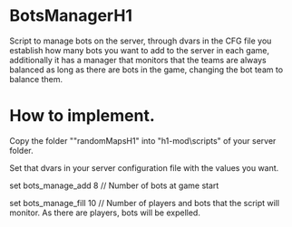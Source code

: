 # BotsManagerH1
Script to manage bots on the server, through dvars in the CFG file you establish how many bots you want to add to the server in each game, additionally it has a manager that monitors that the teams are always balanced as long as there are bots in the game, changing the bot team to balance them.

# How to implement.

Copy the folder ""randomMapsH1" into "h1-mod\scripts" of your server folder.

Set that dvars in your server configuration file with the values you want.

set bots_manage_add 8 // Number of bots at game start

set bots_manage_fill 10 // Number of players and bots that the script will monitor. As there are players, bots will be expelled.

